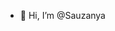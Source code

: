 - 👋 Hi, I’m @Sauzanya


<!---
Sauzanya/Sauzanya is a ✨ special ✨ repository because its `README.md` (this file) appears on your GitHub profile.
You can click the Preview link to take a look at your changes.
--->
